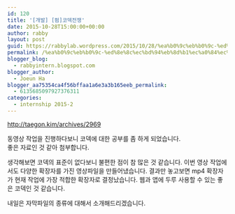 ```yaml
---
id: 120
title: '[개발] [펌]코덱전쟁'
date: 2015-10-28T15:00:00+00:00
author: rabby
layout: post
guid: https://rabbylab.wordpress.com/2015/10/28/%ea%b0%9c%eb%b0%9c-%ed%8e%8c%ec%bd%94%eb%8d%b1%ec%a0%84%ec%9f%81
permalink: /%ea%b0%9c%eb%b0%9c-%ed%8e%8c%ec%bd%94%eb%8d%b1%ec%a0%84%ec%9f%81/
blogger_blog:
  - rabbyintern.blogspot.com
blogger_author:
  - Joeun Ha
blogger_aa75354ca4f56bffaa1a6e3a3b165eeb_permalink:
  - 6135685097927376311
categories:
  - internship 2015-2
---
```

<http://taegon.kim/archives/2969>

동영상 작업을 진행하다보니 코덱에 대한 공부를 좀 하게 되었습니다.  
좋은 자료인 것 같아 첨부합니다.

생각해보면 코덱의 표준이 없다보니 불편한 점이 참 많은 것 같습니다. 이번 영상 작업에서도 다양한 확장자를 가진 영상파일을 만들어냈습니다. 결과만 놓고보면 mp4 확장자가 현재 작업에 가장 적합한 확장자로 결정났습니다. 웹과 앱에 두루 사용할 수 있는 좋은 코덱인 것 같습니다.

내일은 자막파일의 종류에 대해서 소개해드리겠습니다.
